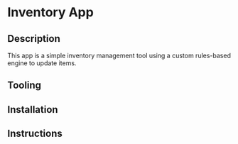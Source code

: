 # Inventory App

## Description
This app is a simple inventory management tool using a custom rules-based engine to update items.

## Tooling

## Installation

## Instructions